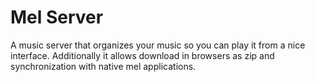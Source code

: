 # Mel Server
A music server that organizes your music so you can play
it from a nice interface. Additionally it allows download
in browsers as zip and synchronization with native mel
applications.
